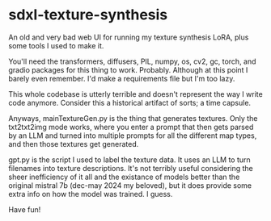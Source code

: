 # sdxl-texture-synthesis
An old and very bad web UI for running my texture synthesis LoRA, plus some tools I used to make it.

You'll need the transformers, diffusers, PIL, numpy, os, cv2, gc, torch, and gradio packages for this thing to work. Probably. Although at this point I barely even remember.
I'd make a requirements file but I'm too lazy.

This whole codebase is utterly terrible and doesn't represent the way I write code anymore. Consider this a historical artifact of sorts; a time capsule.

Anyways, mainTextureGen.py is the thing that generates textures. Only the txt2txt2img mode works, where you enter a prompt that then gets parsed by an LLM and turned into multiple prompts for all the different map types, and then those textures get generated.

gpt.py is the script I used to label the texture data. It uses an LLM to turn filenames into texture descriptions. It's not terribly useful considering the sheer inefficiency of it all and the existance of models better than the original mistral 7b (dec-may 2024 my beloved), but it does provide some extra info on how the model was trained. I guess.

Have fun!
